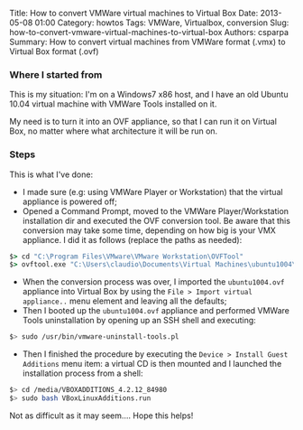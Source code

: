 ﻿Title: How to convert VMWare virtual machines to Virtual Box
Date: 2013-05-08 01:00
Category: howtos
Tags: VMWare, Virtualbox, conversion
Slug: how-to-convert-vmware-virtual-machines-to-virtual-box
Authors: csparpa
Summary: How to convert virtual machines from VMWare format (.vmx) to Virtual Box format (.ovf)

### Where I started from

This is my situation: I'm on a Windows7 x86 host, and I have an old Ubuntu 10.04 virtual machine with VMWare Tools installed on it.  
 
My need is to turn it into an OVF appliance, so that I can run it on Virtual Box, no matter where what architecture it will be run on.

### Steps

This is what I've done:

- I made sure (e.g: using VMWare Player or Workstation) that the virtual appliance is powered off;
- Opened a Command Prompt, moved to the VMWare Player/Workstation installation dir and executed the OVF conversion tool. Be aware that this conversion may take some time, depending on how big is your VMX appliance. I did it as follows (replace the paths as needed):
```cmd
$> cd "C:\Program Files\VMware\VMware Workstation\OVFTool"
$> ovftool.exe "C:\Users\claudio\Documents\Virtual Machines\ubuntu1004\ubuntu1004.vmx" "C:\Users\claudio\Documents\Virtual Machines\converted-to-virtualbox\ubuntu1004.ovf"
```
- When the conversion process was over, I imported the `ubuntu1004.ovf` appliance into Virtual Box by using the `File > Import virtual appliance..` menu element and leaving all the defaults;
- Then I booted up the `ubuntu1004.ovf` appliance and performed VMWare Tools uninstallation by opening up an SSH shell and executing:
```bash
$> sudo /usr/bin/vmware-uninstall-tools.pl
```
- Then I finished the procedure by executing the `Device > Install Guest Additions` menu item: a virtual CD is then mounted and I launched the installation process from a shell:
```bash
$> cd /media/VBOXADDITIONS_4.2.12_84980
$> sudo bash VBoxLinuxAdditions.run
```  

Not as difficult as it may seem…. Hope this helps!